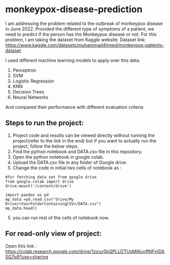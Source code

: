 # monkeypox-disease-prediction
I am addressing the problem related to the outbreak of monkeypox disease in June 2022. Provided the different type of symptoms of a patient, we need to predict if the person has the Monkeypox disease or not.
For this problem, I am taking the dataset from Kaggle website. 
Dataset link: https://www.kaggle.com/datasets/muhammad4hmed/monkeypox-patients-dataset

I used different machine learning models to apply over this data.
1. Perceptron
2. SVM
3. Logistic Regression 
4. KNN
5. Decision Trees
6. Neural Networks

And compared their performance with different evaluation criteria


## Steps to run the project: 
1. Project code and results can be viewed directly without running the project(refer to the link in the end) but if you want to actually run the project, follow the below steps.
2. Find the python notebook and DATA.csv file in this repository.
2. Open the python notebook in google colab.
3. Upload the DATA.csv file in any folder of Google drive.
4. Change the code in initial two cells of notebook as : 
```
#for fetching data set from google drive
from google.colab import drive
drive.mount('/content/drive')
```
```
import pandas as pd
mp_data =pd.read_csv("drive/My Drive/<YourFolderContainingCSV>/DATA.csv")
mp_data.head()
```
5. you can run rest of the cells of notebook now.


## For read-only view of project:
Open this link : https://colab.research.google.com/drive/1zzuy5bQPLUZTUsMlKuvffNFvtDASQ7p9?usp=sharing
